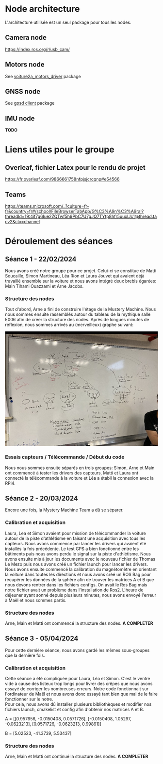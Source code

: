 # Node architecture
L'architecture utilisée est un seul package pour tous les nodes.

## Camera node
https://index.ros.org/r/usb_cam/

## Motors node
See [voiture2a_motors_driver](./src/voiture2a_motors_driver/README.md) package

## GNSS node
See [gpsd client](./src/gpsd_client/README.md) package

## IMU node
**TODO**

# Liens utiles pour le groupe

## Overleaf, fichier Latex pour le rendu de projet 
https://fr.overleaf.com/9866661758nfpjsjcrcqnp#e54566

## Teams
https://teams.microsoft.com/_?culture=fr-fr&country=fr#/school/FileBrowserTabApp/G%C3%A9n%C3%A9ral?threadId=19:4if7g6Iue2ZQTwf5h9PbC7U7gJQ7TYtp8hfr5uuxIJc1@thread.tacv2&ctx=channel

# Déroulement des séances

## Séance 1 - 22/02/2024

Nous avons créé notre groupe pour ce projet. Celui-ci se constitue de Matti Soucaille, Simon Martineau, Léa Rion et Laura Jouvet qui avaient déjà travaillé ensemble sur la voiture et nous avons intégré deux brebis égarées: Main Tihami Ouazzami et Arne Jacobs.

### Structure des nodes
Tout d'abord, Arne a fini de construire l'étage de la Mustery Machine. Nous nous sommes ensuite rassemblés autour du tableau de la mythique salle E006 afin de créer la structure des nodes. Après de longues minutes de réflexion, nous sommes arrivés au (merveilleux) graphe suivant:

![](Photos/Graphe_J1.jpg)


### Essais capteurs / Télécommande / Début du code
Nous nous sommes ensuite séparés en trois groupes: Simon, Arne et Main ont commencé à tester les drivers des capteurs, Matti et Laura ont connecté la télécommande à la voiture et Léa a établi la connexion avec la RPi4. 

## Séance 2 - 20/03/2024
Encore une fois, la Mystery Machine Team a dû se séparer.

### Calibration et acquisition
Laura, Lea et Simon avaient pour mission de télécommander la voiture autour de la piste d'athlétisme en faisant une acquisition avec tous les capteurs.
Nous avons commencé par lancer les drivers qui avaient été installés la fois précédente. Le test GPS a bien fonctionné entre les bâtiments puis nous avons perdu le signal sur la piste d'athlétisme.
Nous avons ensuite mis à jour les documents avec le nouveau fichier de Thomas Le Mezo puis nous avons créé un fichier launch pour lancer les drivers.
Nous avons ensuite commencé la calibration du magnétomètre en orientant la voiture dans toutes les directions et nous avons créé un ROS Bag pour récupérer les données de la sphère afin de trouver les matrices A et B que nous devons rentrer dans les fichiers configs.
On avait le Ros Bag mais notre fichier avait un problème dans l'installation de Ros2. L'heure de déjeuner ayant sonné depuis plusieurs minutes, nous avons envoyé l'erreur à Maël et nous sommes partis.

### Structure des nodes
Arne, Main et Matti ont commencé la structure des nodes.
**A COMPLETER**


## Séance 3 - 05/04/2024
Pour cette dernière séance, nous avons gardé les mêmes sous-groupes que la dernière fois.

### Calibration et acquisition
Cette séance a été compliquée pour Laura, Léa et Simon. C'est le ventre vide à cause des listeux trop longs pour livrer des crêpes que nous avons essayé de corriger les nombreuses erreurs. Notre code fonctionnait sur l'ordinateur de Maël et nous avons donc essayé tant bien que mal de le faire fonctionner sur le notre.  
Pour cela, nous avons dû installer plusieurs bibliothèques et modifier nos fichiers launch, cmakelist et config afin d'obtenir nos matrices A et B.  


A = [[0.957656, -0.0150408, 0.0571726],
     [-0.0150408, 1.05297, -0.0623213],
     [0.0571726, -0.0623213, 0.99891]]

B = [5.02523, -41.3739, 5.53437]

### Structure des nodes
Arne, Main et Matti ont continué la structure des nodes.
**A COMPLETER**
